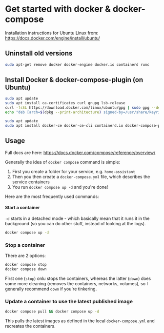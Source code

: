 # Get started with docker & docker-compose

Installation instructions for Ubuntu Linux from: https://docs.docker.com/engine/install/ubuntu/


## Uninstall old versions
```sh
sudo apt-get remove docker docker-engine docker.io containerd runc
```

## Install Docker & docker-compose-plugin (on Ubuntu)
```sh
sudo apt update
sudo apt install ca-certificates curl gnupg lsb-release
curl -fsSL https://download.docker.com/linux/ubuntu/gpg | sudo gpg --dearmor -o /usr/share/keyrings/docker-archive-keyring.gpg
echo "deb [arch=$(dpkg --print-architecture) signed-by=/usr/share/keyrings/docker-archive-keyring.gpg] https://download.docker.com/linux/ubuntu $(lsb_release -cs) stable" | sudo tee /etc/apt/sources.list.d/docker.list > /dev/null

sudo apt update
sudo apt install docker-ce docker-ce-cli containerd.io docker-compose-plugin
```


## Usage
Full docs are here: https://docs.docker.com/compose/reference/overview/

Generally the idea of `docker compose` command is simple:
1. First you create a folder for your service, e.g. `home-assistant`
2. Then you then create a `docker-compose.yml` file, which describes the service containers
3. You run `docker compose up -d` and you're done!

Here are the most frequently used commands:


#### Start a container
`-d` starts in a detached mode - which basically mean that it runs it in the background (so you can do other stuff, instead of looking at the logs).
```sh
docker compose up -d
```

### Stop a container
There are 2 options:
```sh
docker compose stop
docker compose down
```
First one (`stop`) onlu stops the containers, whereas the latter (`down`) does some more cleaning (removes the containers, networks, volumes), so I generally recommend `down` if you're tinkering.


### Update a container to use the latest published image
```sh
docker compose pull && docker compose up -d
```
This pulls the latest images as defined in the local `docker-compose.yml` and recreates the containers.
